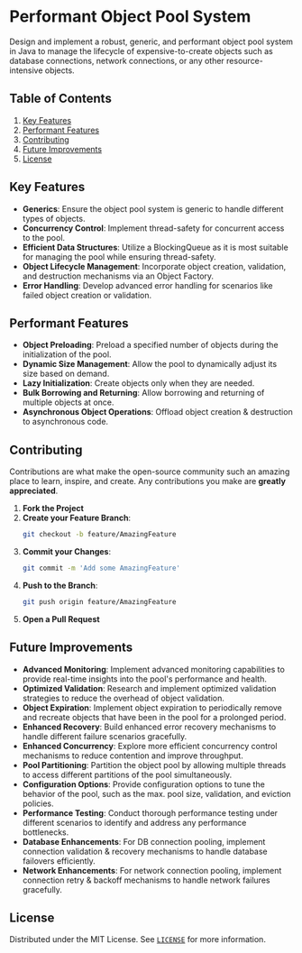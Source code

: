 # Performant Object Pool System

Design and implement a robust, generic, and performant object pool system in Java to manage the lifecycle of expensive-to-create objects such as database connections, network connections, or any other resource-intensive objects.


## Table of Contents

1. [Key Features](#key-features)
1. [Performant Features](#performant-features)
1. [Contributing](#contributing)
1. [Future Improvements](#future-improvements)
1. [License](#license)


## Key Features

- **Generics**: Ensure the object pool system is generic to handle different types of objects.
- **Concurrency Control**: Implement thread-safety for concurrent access to the pool.
- **Efficient Data Structures**: Utilize a BlockingQueue as it is most suitable for managing the pool while ensuring thread-safety.
- **Object Lifecycle Management**: Incorporate object creation, validation, and destruction mechanisms via an Object Factory.
- **Error Handling**: Develop advanced error handling for scenarios like failed object creation or validation.


## Performant Features

- **Object Preloading**: Preload a specified number of objects during the initialization of the pool.
- **Dynamic Size Management**: Allow the pool to dynamically adjust its size based on demand.
- **Lazy Initialization**: Create objects only when they are needed.
- **Bulk Borrowing and Returning**: Allow borrowing and returning of multiple objects at once.
- **Asynchronous Object Operations**: Offload object creation & destruction to asynchronous code.


## Contributing

Contributions are what make the open-source community such an amazing place to learn, inspire, and create. Any contributions you make are **greatly appreciated**.

1. **Fork the Project**
2. **Create your Feature Branch**: 
    ```bash
    git checkout -b feature/AmazingFeature
    ```
3. **Commit your Changes**: 
    ```bash
    git commit -m 'Add some AmazingFeature'
    ```
4. **Push to the Branch**: 
    ```bash
    git push origin feature/AmazingFeature
    ```
5. **Open a Pull Request**


## Future Improvements

- **Advanced Monitoring**: Implement advanced monitoring capabilities to provide real-time insights into the pool's performance and health.
- **Optimized Validation**: Research and implement optimized validation strategies to reduce the overhead of object validation.
- **Object Expiration**: Implement object expiration to periodically remove and recreate objects that have been in the pool for a prolonged period.
- **Enhanced Recovery**: Build enhanced error recovery mechanisms to handle different failure scenarios gracefully.
- **Enhanced Concurrency**: Explore more efficient concurrency control mechanisms to reduce contention and improve throughput.
- **Pool Partitioning**: Partition the object pool by allowing multiple threads to access different partitions of the pool simultaneously.
- **Configuration Options**: Provide configuration options to tune the behavior of the pool, such as the max. pool size, validation, and eviction policies.
- **Performance Testing**: Conduct thorough performance testing under different scenarios to identify and address any performance bottlenecks.
- **Database Enhancements**: For DB connection pooling, implement connection validation & recovery mechanisms to handle database failovers efficiently.
- **Network Enhancements**: For network connection pooling, implement connection retry & backoff mechanisms to handle network failures gracefully.


## License

Distributed under the MIT License. See [`LICENSE`](https://github.com/siddhant-vij/Performant-Object-Pool-System/blob/main/LICENSE) for more information.